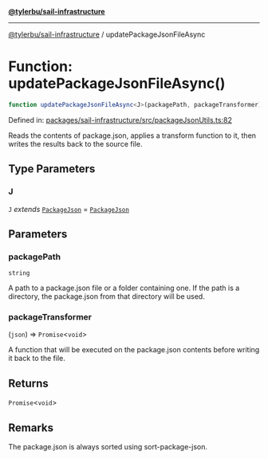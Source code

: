 [**@tylerbu/sail-infrastructure**](../README.md)

***

[@tylerbu/sail-infrastructure](../README.md) / updatePackageJsonFileAsync

# Function: updatePackageJsonFileAsync()

```ts
function updatePackageJsonFileAsync<J>(packagePath, packageTransformer): Promise<void>;
```

Defined in: [packages/sail-infrastructure/src/packageJsonUtils.ts:82](https://github.com/microsoft/FluidFramework/blob/main/packages/sail-infrastructure/src/packageJsonUtils.ts#L82)

Reads the contents of package.json, applies a transform function to it, then writes
the results back to the source file.

## Type Parameters

### J

`J` *extends* [`PackageJson`](../type-aliases/PackageJson.md) = [`PackageJson`](../type-aliases/PackageJson.md)

## Parameters

### packagePath

`string`

A path to a package.json file or a folder containing one. If the
path is a directory, the package.json from that directory will be used.

### packageTransformer

(`json`) => `Promise`\<`void`\>

A function that will be executed on the package.json
contents before writing it back to the file.

## Returns

`Promise`\<`void`\>

## Remarks

The package.json is always sorted using sort-package-json.

